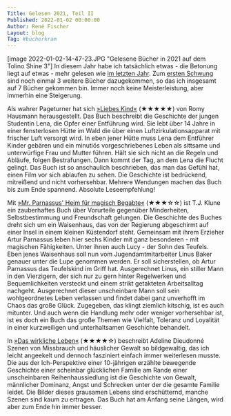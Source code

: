 ```yaml
---
Title: Gelesen 2021, Teil II
Published: 2022-01-02 00:00:00
Author: René Fischer
Layout: blog
Tag: #bücherkram
---
```

[image 2022-01-02-14-47-23.JPG "Gelesene Bücher in 2021 auf dem Tolino Shine 3"]
In diesem Jahr habe ich tatsächlich etwas - die Betonung liegt auf etwas - mehr gelesen wie [im letzten Jahr](/gelesen-2020). Zum [ersten Schwung](/gelesen-2021-teil-i) sind noch einmal 3 weitere Bücher dazugekommen, so das ich insgesamt auf 7 Bücher gekommen bin. Immer noch keine Meisterleistung, aber immerhin eine Steigerung.

Als wahrer Pageturner hat sich [»Liebes Kind«](https://www.lovelybooks.de/autor/Romy-Hausmann/Liebes-Kind-1869896940-w/) (★★★★★) von Romy Hausmann herausgestellt. Das Buch beschreibt die Geschichte der jungen Studentin Lena, die Opfer einer Entführung wird. Sie lebt über 14 Jahre in einer fensterlosen Hütte im Wald die über einen Luftzirkulationsapparat mit frischer Luft versorgt wird. In eben jener Hütte muss Lena dem Entführer Kinder gebären und ein minutiös vorgeschriebenes Leben als sittsame und unterwürfige Frau und Mutter führen. Hält sie sich nicht an die Regeln und Abläufe, folgen Bestrafungen. Dann kommt der Tag, an dem Lena die Flucht gelingt. Das Buch ist so anschaulich beschrieben, das man das Gefühl hat, einen Film vor sich ablaufen zu sehen. Die Geschichte ist bedrückend, mitreißend und nicht vorhersehbar. Mehrere Wendungen machen das Buch bis zum Ende spannend. Absolute Leseempfehlung!

Mit [»Mr. Parnassus' Heim für magisch Begabte«](https://www.lovelybooks.de/autor/TJ-Klune/Mr-Parnassus-Heim-f%C3%BCr-magisch-Begabte-2793816059-w/) (★★★☆☆) ist T.J. Klune ein zauberhaftes Buch über Vorurteile gegenüber Minderheiten, Selbstbestimmung und Freundschaft gelungen. Die Geschichte des Buches dreht sich um ein Waisenhaus, das von der Regierung abgeschirmt auf einer Insel in einem kleinen Küstendorf steht. Gemeinsam mit ihrem Erzieher Artur Parnassus leben hier sechs Kinder mit ganz besonderen - mit magischen Fähigkeiten. Unter ihnen auch Lucy - der Sohn des Teufels. Eben jenes Waisenhaus soll nun vom Jugendamtmitarbeiter Linus Baker genauer unter die Lupe genommen werden. Er soll sicherstellen, ob Artur Parnassus das Teufelskind im Griff hat. Ausgerechnet Linus, ein stiller Mann in den Vierzigern, der sich nur zu gern hinter Regelwerken und Bequemlichkeiten versteckt und einem strikt getakteten Arbeitsalltag nachgeht. Ausgerechnet dieser unscheinbare Mann soll sein wohlgeordnetes Leben verlassen und findet dabei ganz unverhofft im Chaos das große Glück. Zugegeben, das klingt ziemlich kitschig, ist es auch mitunter. Und auch wenn die Handlung mehr oder weniger vorhersehbar ist, ist es doch ein Buch das große Themen wie Vielfalt, Toleranz und Loyalität in einer kurzweiligen und unterhaltsamen Geschichte behandelt.

In [»Das wirkliche Leben«](https://www.lovelybooks.de/autor/Adeline-Dieudonn%C3%A9/Das-wirkliche-Leben-2328691362-w/) (★★★★☆) beschreibt Adeline Dieudonné Szenen von Missbrauch und häuslicher Gewalt so bildgewaltig, das ich leicht angeekelt und dennoch fasziniert einfach immer weiterlesen musste. Die aus der Ich-Perspektive einer 10-jährigen erzählte bewegende Geschichte einer scheinbar glücklichen Familie am Rande einer unscheinbaren Reihenhaussiedlung ist die Geschichte von Gewalt, männlicher Dominanz, Angst und Schrecken unter der die gesamte Familie leidet. Die Bilder dieses grausamen Lebens sind erschütternd, manche Szenen sind kaum zu ertragen. Das Buch hat am Anfang seine Längen, wird aber zum Ende hin immer besser.
